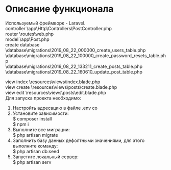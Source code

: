 
# Описание функционала
Используемый фреймворк - Laravel. </br>
controller \app\Http\Controllers\PostController.php </br>
router \routes\web.php </br>
model \app\Post.php </br>
create database \database\migrations\2019_08_22_000000_create_users_table.php </br>
          \database\migrations\2019_08_22_100000_create_password_resets_table.php </br>
          \database\migrations\2019_08_22_133211_create_posts_table.php </br>
          \database\migrations\2019_08_22_160610_update_post_table.php </br>

view index \resources\views\index.blade.php </br>
view create \resources\views\posts\create.blade.php </br>
view edit \resources\views\posts\edit.blade.php </br>
Для запуска проекта необходимо: </br>
1) Настройть адресацию в файле .env со </br>
2) Установите зависимости: </br>
    $ composer install </br>
    $ npm i </br>
3) Выполните все миграции: </br>
    $ php artisan migrate </br>
4) Заполнить базу данных дефолтными значениями, для этого выполните команду: </br>
    $ php artisan db:seed </br>
5) Запустите локальный сервер: </br>
    $ php artisan serv </br>
